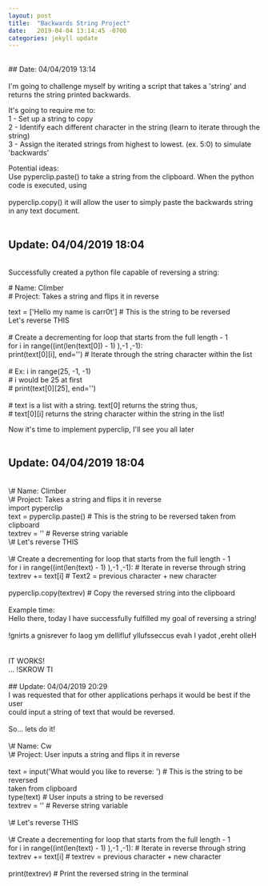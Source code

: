 ```yaml
---
layout: post
title:  "Backwards String Project"
date:   2019-04-04 13:14:45 -0700
categories: jekyll update
---
```


<br>
## Date: 04/04/2019 13:14<br>
<br>
I'm going to challenge myself by writing a script that takes a 'string' and returns the string printed backwards.

It's going to require me to:  <br>
1 - Set up a string to copy  <br> 
2 - Identify each different character in the string (learn to iterate through the string) <br>
3 - Assign the iterated strings from highest to lowest. (ex. 5:0) to simulate 'backwards'  <br>

Potential ideas:  <br>
Use pyperclip.paste() to take a string from the clipboard. When the python code is executed, using <br>  
pyperclip.copy() it will allow the user to simply paste the backwards string in any text document.  <br>
<br>
## Update: 04/04/2019 18:04 
<br>
Successfully created a python file capable of reversing a string: <br>

\# Name: Climber <br>
\# Project: Takes a string and flips it in reverse <br>

text = ['Hello my name is carr0t'] # This is the string to be reversed <br>
Let's reverse THIS <br>
<br>
\# Create a decrementing for loop that starts from the full length - 1 <br>
for i in range((int(len(text[0]) - 1) ),-1 ,-1): <br>
    print(text[0][i], end='') \# Iterate through the string character within the list <br>
<br>
\# Ex: i in range(25, -1, -1) <br>
    \# i would be 25 at first <br>
    \# print(text[0][25], end='') <br>
<br>
\# text is a list with a string. text[0] returns the string thus, <br>
\# text[0][i] returns the string character within the string in the list! <br>

Now it's time to implement pyperclip, I'll see you all later  <br>
<br>
## Update: 04/04/2019 18:04 
<br>
\# Name: Climber <br>
\# Project: Takes a string and flips it in reverse<br>
import pyperclip<br>
text = pyperclip.paste() # This is the string to be reversed taken from clipboard<br>
textrev = '' # Reverse string variable<br>
\# Let's reverse THIS<br>
<br>
\# Create a decrementing for loop that starts from the full length - 1<br>
for i in range((int(len(text) - 1) ),-1 ,-1): # Iterate in reverse through string<br>
    textrev += text[i] # Text2 = previous character + new character <br>
<br>
pyperclip.copy(textrev) # Copy the reversed string into the clipboard<br>
<br>
Example time:<br>
Hello there, today I have successfully fulfilled my goal of reversing a string!<br>
<br>
!gnirts a gnisrever fo laog ym dellifluf yllufsseccus evah I yadot ,ereht olleH<br>
<br>
<br>
IT WORKS!<br>
... !SKROW TI<br>
<br>
## Update: 04/04/2019 20:29 
<br>
I was requested that for other applications perhaps it would be best if the user <br>could input a string of text that would be reversed.<br>
<br>
So... lets do it!<br>
<br>
\# Name: Cw<br>
\# Project: User inputs a string and flips it in reverse<br>
<br>
text = input('What would you like to reverse: ') # This is the string to be reversed<br> taken from clipboard<br>
type(text) # User inputs a string to be reversed<br>
textrev = '' # Reverse string variable<br>
<br>
\# Let's reverse THIS<br>
<br>
\# Create a decrementing for loop that starts from the full length - 1<br>
for i in range((int(len(text) - 1) ),-1 ,-1): # Iterate in reverse through string<br>
    textrev += text[i] # textrev = previous character + new character<br>
<br>
print(textrev) # Print the reversed string in the terminal<br>